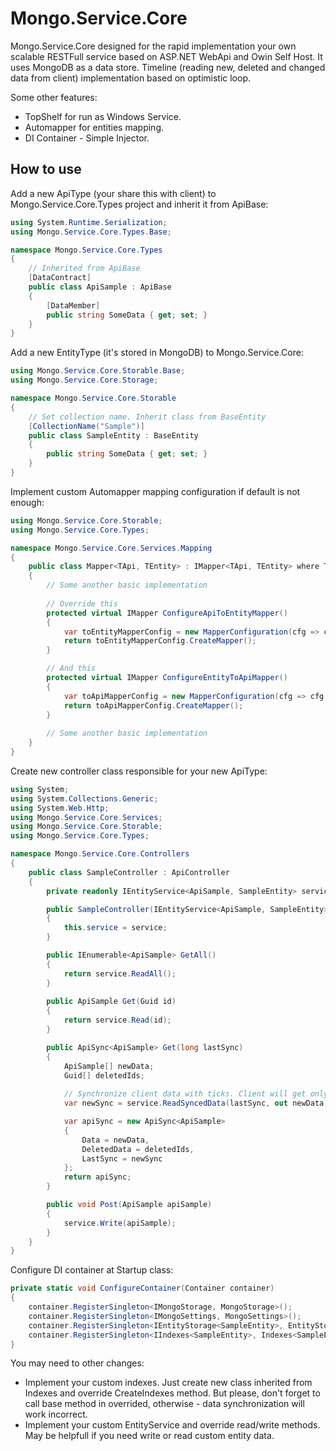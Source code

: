 # Mongo.Service.Core
Mongo.Service.Core designed for the rapid implementation your own scalable RESTFull service based on ASP.NET WebApi and Owin Self Host.
It uses MongoDB as a data store. Timeline (reading new, deleted and changed data from client) implementation based on optimistic loop.

Some other features:
* TopShelf for run as Windows Service.
* Automapper for entities mapping.
* DI Container - Simple Injector.

## How to use

Add a new ApiType (your share this with client) to Mongo.Service.Core.Types project and inherit it from ApiBase:
```c#
using System.Runtime.Serialization;
using Mongo.Service.Core.Types.Base;

namespace Mongo.Service.Core.Types
{
    // Inherited from ApiBase
    [DataContract]
    public class ApiSample : ApiBase
    {
        [DataMember]
        public string SomeData { get; set; }
    }
}
```

Add a new EntityType (it's stored in MongoDB) to Mongo.Service.Core:
```c#
using Mongo.Service.Core.Storable.Base;
using Mongo.Service.Core.Storage;

namespace Mongo.Service.Core.Storable
{
    // Set collection name. Inherit class from BaseEntity
    [CollectionName("Sample")]
    public class SampleEntity : BaseEntity
    {
        public string SomeData { get; set; }
    }
}
```

Implement custom Automapper mapping configuration if default is not enough:
```c#
using Mongo.Service.Core.Storable;
using Mongo.Service.Core.Types;

namespace Mongo.Service.Core.Services.Mapping
{
    public class Mapper<TApi, TEntity> : IMapper<TApi, TEntity> where TEntity : IBaseEntity where TApi : IApiBase
    {
		// Some another basic implementation
		
		// Override this
        protected virtual IMapper ConfigureApiToEntityMapper()
        {
            var toEntityMapperConfig = new MapperConfiguration(cfg => cfg.CreateMap<TApi, TEntity>());
            return toEntityMapperConfig.CreateMapper();
        }

		// And this
        protected virtual IMapper ConfigureEntityToApiMapper()
        {
            var toApiMapperConfig = new MapperConfiguration(cfg => cfg.CreateMap<TEntity, TApi>());
            return toApiMapperConfig.CreateMapper();
        }
		
		// Some another basic implementation
    }
}
```

Create new controller class responsible for your new ApiType:
```c#
using System;
using System.Collections.Generic;
using System.Web.Http;
using Mongo.Service.Core.Services;
using Mongo.Service.Core.Storable;
using Mongo.Service.Core.Types;

namespace Mongo.Service.Core.Controllers
{
    public class SampleController : ApiController
    {
        private readonly IEntityService<ApiSample, SampleEntity> service;

        public SampleController(IEntityService<ApiSample, SampleEntity> service)
        {
            this.service = service;
        }

        public IEnumerable<ApiSample> GetAll()
        {
            return service.ReadAll();
        }
        
        public ApiSample Get(Guid id)
        {
            return service.Read(id);
        }

        public ApiSync<ApiSample> Get(long lastSync)
        {
            ApiSample[] newData;
            Guid[] deletedIds;
            
            // Synchronize client data with ticks. Client will get only new data
            var newSync = service.ReadSyncedData(lastSync, out newData, out deletedIds);

            var apiSync = new ApiSync<ApiSample>
            {
                Data = newData,
                DeletedData = deletedIds,
                LastSync = newSync
            };
            return apiSync;
        }

        public void Post(ApiSample apiSample)
        {
            service.Write(apiSample);
        }
    }
}
```

Configure DI container at Startup class:
```c#
private static void ConfigureContainer(Container container)
{
    container.RegisterSingleton<IMongoStorage, MongoStorage>();
    container.RegisterSingleton<IMongoSettings, MongoSettings>();
    container.RegisterSingleton<IEntityStorage<SampleEntity>, EntityStorage<SampleEntity>>();
    container.RegisterSingleton<IIndexes<SampleEntity>, Indexes<SampleEntity>>();
}
```

You may need to other changes:
* Implement your custom indexes. Just create new class inherited from Indexes and override CreateIndexes method. But please, don't forget to call base method in overrided, otherwise - data synchronization will work incorrect.
* Implement your custom EntityService and override read/write methods. May be helpfull if you need write or read custom entity data.
